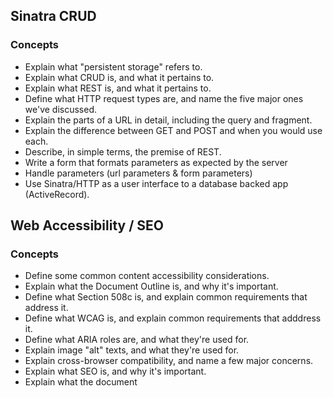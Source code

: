 ## Sinatra CRUD

### Concepts

- Explain what "persistent storage" refers to.
- Explain what CRUD is, and what it pertains to.
- Explain what REST is, and what it pertains to.
- Define what HTTP request types are, and name the five major ones we've discussed.
- Explain the parts of a URL in detail, including the query and fragment.
- Explain the difference between GET and POST and when you would use each.
- Describe, in simple terms, the premise of REST.
- Write a form that formats parameters as expected by the server
- Handle parameters (url parameters & form parameters)
- Use Sinatra/HTTP as a user interface to a database backed app (ActiveRecord).

## Web Accessibility / SEO

### Concepts
- Define some common content accessibility considerations.
- Explain what the Document Outline is, and why it's important.
- Define what Section 508c is, and explain common requirements that address it.
- Define what WCAG is, and explain common requirements that adddress it.
- Define what ARIA roles are, and what they're used for.
- Explain image "alt" texts, and what they're used for.
- Explain cross-browser compatibility, and name a few major concerns.
- Explain what SEO is, and why it's important.
- Explain what the document <title> tag is, and why it's important.

### Mechanics
- Create an HTML document outline based on content heirarchy.
- Configure ARIA roles on major content divisions.

## Layout

### Concepts
- Explain what CSS is.
- Define the three places that CSS styles can go.
- Explain what selectors are, and how they target HTML elements.
- Explain what selector specificity is, and how it is calculated.
- Explain the major parts of the box model.
- Explain the difference between inline and block elements.
- Explain document flow, and how floats/positioning changes it.
- Explain the difference between absolute and relative positioning.
- Explain what problems ID selectors and "!important" styles cause.
- Describe the benefits of alphabetizing style rules.

### Mechanics
- Create an external stylesheet, and link it into an HTML document.
- Use basic styles to set fonts, sizes, colors, backgrounds, etc.
- Use basic block styles to set element padding, margins, borders, etc.
- Use "float" to shift elements within a layout.
- Use "position" to arrange elements within a layout.

## Rails

### Concepts

- Explain what Ruby on Rails is, and why it's so popular.
- Explain what "convention over configuration" means and how it applies to Rails.
- Explain what a Gemfile is, and what is does.
- Explain what environments are, and which common ones we're working with.
- Explain what "rake" is, and what it does.
- Explain what a database migration is, and what problems it solves.
- Explain what a database seed file is.
- Explain what routes are, and where they're defined.
- Explain what resources are, and how they can be nested.
- Describe the lifecycle of an HTTP request in Rails.
- Describe what strong parameters are, and what problem they address.
- Explain what the Asset Pipeline is.

### Mechanics

- Create a new Rails project and a database for it (using Rake).
- Create a new database migration, configure it, run it, and roll it back.
- Follow Rails naming conventions while creating models, views and controllers.
- Route requests to controller actions.
- Render views from controller actions.
- Setup CRUD actions (new, create, index, show, edit, update, destroy)
- Use Rake to list all resource routes, their methods, and their helper prefixes.
- Use helpers to create resource links and forms.
- Update resources using strong parameters with whitelisted keys.
- Include images and CSS in the assets directory.
